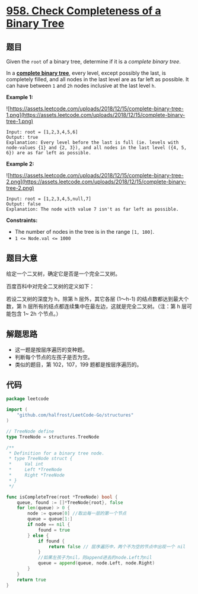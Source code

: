 # [958. Check Completeness of a Binary Tree](https://leetcode.com/problems/check-completeness-of-a-binary-tree/)


## 题目

Given the `root` of a binary tree, determine if it is a *complete binary tree*.

In a **[complete binary tree](http://en.wikipedia.org/wiki/Binary_tree#Types_of_binary_trees)**, every level, except possibly the last, is completely filled, and all nodes in the last level are as far left as possible. It can have between `1` and `2h` nodes inclusive at the last level `h`.

**Example 1:**

![https://assets.leetcode.com/uploads/2018/12/15/complete-binary-tree-1.png](https://assets.leetcode.com/uploads/2018/12/15/complete-binary-tree-1.png)

```
Input: root = [1,2,3,4,5,6]
Output: true
Explanation: Every level before the last is full (ie. levels with node-values {1} and {2, 3}), and all nodes in the last level ({4, 5, 6}) are as far left as possible.

```

**Example 2:**

![https://assets.leetcode.com/uploads/2018/12/15/complete-binary-tree-2.png](https://assets.leetcode.com/uploads/2018/12/15/complete-binary-tree-2.png)

```
Input: root = [1,2,3,4,5,null,7]
Output: false
Explanation: The node with value 7 isn't as far left as possible.

```

**Constraints:**

- The number of nodes in the tree is in the range `[1, 100]`.
- `1 <= Node.val <= 1000`

## 题目大意

给定一个二叉树，确定它是否是一个完全二叉树。

百度百科中对完全二叉树的定义如下：

若设二叉树的深度为 h，除第 h 层外，其它各层 (1～h-1) 的结点数都达到最大个数，第 h 层所有的结点都连续集中在最左边，这就是完全二叉树。（注：第 h 层可能包含 1~ 2h 个节点。）

## 解题思路

- 这一题是按层序遍历的变种题。
- 判断每个节点的左孩子是否为空。
- 类似的题目，第 102，107，199 题都是按层序遍历的。

## 代码

```go
package leetcode

import (
	"github.com/halfrost/LeetCode-Go/structures"
)

// TreeNode define
type TreeNode = structures.TreeNode

/**
 * Definition for a binary tree node.
 * type TreeNode struct {
 *     Val int
 *     Left *TreeNode
 *     Right *TreeNode
 * }
 */

func isCompleteTree(root *TreeNode) bool {
	queue, found := []*TreeNode{root}, false
	for len(queue) > 0 {
		node := queue[0] //取出每一层的第一个节点
		queue = queue[1:]
		if node == nil {
			found = true
		} else {
			if found {
				return false // 层序遍历中，两个不为空的节点中出现一个 nil
			}
			//如果左孩子为nil，则append进去的node.Left为nil
			queue = append(queue, node.Left, node.Right)
		}
	}
	return true
}
```